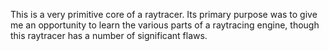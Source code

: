 This is a very primitive core of a raytracer. Its primary purpose was to give me an opportunity to learn the various parts of a raytracing engine, though this raytracer has a number of significant flaws.